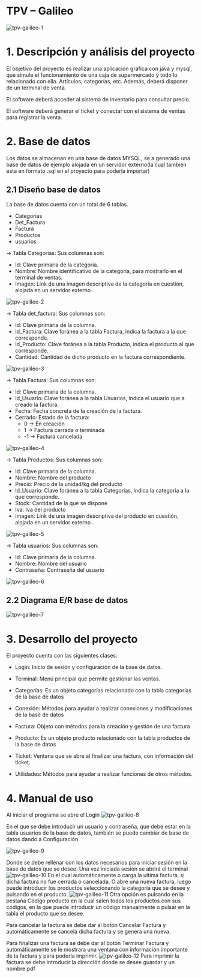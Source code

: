 
# TPV – Galileo
![tpv-galileo-1](https://i.imgur.com/LoLkU6A.png)
# 1. Descripción y análisis del proyecto

El objetivo del proyecto es realizar una aplicación grafica con java y mysql, que simule el funcionamiento de una caja de supermercado y todo lo relacionado con ella. Artículos, categorías, etc. Además, deberá disponer de un terminal de venta.

El software deberá acceder al sistema de inventario para consultar precio.

El software deberá generar el ticket y conectar con el sistema de ventas para registrar la venta.

# 2. Base de datos

Los datos se almacenan en una base de datos MYSQL, se a generado una base de datos de ejemplo alojada en un servidor externo(la cual también esta en formato .sql en el proyecto para poderla importar)

## 2.1 Diseño base de datos

La base de datos cuenta con un total de 6 tablas.
* Categorias
* Det_Factura
* Factura
* Productos
* usuarios

-> Tabla Categorias: Sus columnas son:
* Id: Clave primaria de la categoria.
* Nombre: Nombre identificativo de la categoría, para mostrarlo en el terminal de ventas.
* Imagen: Link de una imagen descriptiva de la categoría en cuestión, alojada en un servidor externo .

![tpv-galileo-2](https://i.imgur.com/2H9NW3D.png)

-> Tabla det_factura: Sus columnas son:
* Id: Clave primaria de la columna.
* Id_Factura: Clave foránea a la tabla Factura, indica la factura a la que corresponde.
* Id_Producto: Clave foránea a la tabla Producto, indica el producto al que corresponde.
* Cantidad: Cantidad de dicho producto en la factura correspondiente.

![tpv-galileo-3](https://i.imgur.com/rWQvBCs.png)

-> Tabla Factura: Sus columnas son:
* Id: Clave primaria de la columna.
* Id_Usuario: Clave foránea a la tabla Usuarios, indica el usuario que a creado la factura.
* Fecha: Fecha concreta de la creación de la factura.
* Cerrado: Estado de la factura: 
	* 0 -> En creación
	* 1 -> Factura cerrada o terminada
	* -1 -> Factura cancelada

![tpv-galileo-4](https://i.imgur.com/XCI4ha2.png)

-> Tabla Productos: Sus columnas son:
* Id: Clave primaria de la columna.
* Nombre: Nombre del producto
* Precio: Precio de la unidad/kg del producto
* Id_Usuario: Clave foránea a la tabla Categorias, indica la categoria a la que corresponde.
* Stock: Cantidad de la que se dispone
* Iva: Iva del producto
* Imagen: Link de una imagen descriptiva del producto en cuestión, alojada en un servidor externo .

![tpv-galileo-5](https://i.imgur.com/jXcJx44.png)

-> Tabla usuarios: Sus columnas son:
* Id: Clave primaria de la columna.
* Nombre: Nombre del usuario
* Contraseña: Contraseña del usuario

![tpv-galileo-6](https://i.imgur.com/HsbHYUI.png)

## 2.2 Diagrama E/R base de datos

![tpv-galileo-7](https://cloud.githubusercontent.com/assets/16189689/20643009/8b2a1cf6-b41d-11e6-83d1-88066ce3c9b4.png)

# 3. Desarrollo del proyecto

El proyecto cuenta con las siguientes clases:

* Login: Inicio de sesión y configuración de la base de datos.

* Terminal: Menú principal que permite gestionar las ventas.

* Categorías: Es un objeto categorías relacionado con la tabla categorías de la base de datos

* Conexión: Métodos para ayudar a realizar conexiones y modificaciones de la base de datos

* Factura: Objeto con métodos para la creación y gestión de una factura

* Producto: Es un objeto producto relacionado con la tabla productos de la base de datos

* Ticket: Ventana que se abre al finalizar una factura, con información del ticket.

* Utilidades: Métodos para ayudar a realizar funciones de otros métodos.

# 4. Manual de uso

Al iniciar el programa se abre el Login
![tpv-galileo-8](https://i.imgur.com/qOcjdxp.png)

En el que se debe introducir un usuario y contraseña, que debe estar en la tabla usuarios de la base de datos,
también se puede cambiar de base de datos dando a Configuración.

![tpv-galileo-9](https://i.imgur.com/CFXevnw.png)

Donde se debe rellenar con los datos necesarios para iniciar sesión en la base de datos que se desee.
Una vez iniciada sesión se abrirá el terminal
![tpv-galileo-10](https://i.imgur.com/H3lFSmg.png)
En el cual automáticamente o carga la ultima factura, si dicha factura no fue cerrada o cancelada. O abre una nueva factura, luego puede introducir los productos seleccionando la categoría que se desee y pulsando en el producto.
![tpv-galileo-11](https://i.imgur.com/CLwP9eM.png)
Otra opción es pulsando en la pestaña Código producto en la cual salen todos los productos con sus códigos, en la que puede introducir un código manualmente o pulsar en la tabla el producto que se desee.

Para cancelar la factura se debe dar al botón Cancelar Factura y automáticamente se cancela dicha factura y se genera una nueva.

Para finalizar una factura se debe dar al botón Terminar Factura y  automáticamente se le mostrara una ventana con información importante de la factura y para poderla imprimir.
![tpv-galileo-12](https://i.imgur.com/TJBkX9U.png)
Para imprimir la factura se debe introducir la dirección donde se desee guardar y un nombre.pdf
